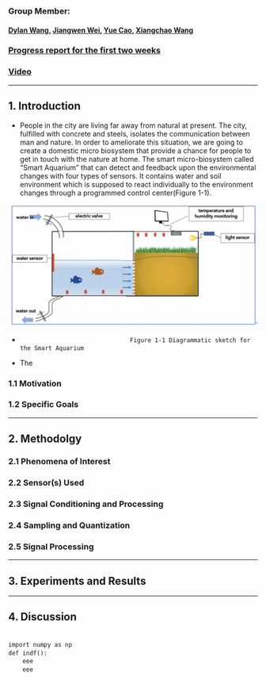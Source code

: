 ### Group Member: 
#### [Dylan Wang](mailto:yilinw2@andrew.cmu.edu), [Jiangwen Wei](mailto:jiangwew@andrew.cmu.edu), [Yue Cao](mailto:yuec3@andrew.cmu.edu), [Xiangchao Wang](mailto:xiangchw@andrew.cmu.edu)

### [Progress report for the first two weeks](https://dylan-wyl10.github.io/12740/index.html)
### [Video]()

---------------------
## 1. Introduction

* People in the city are living far away from natural at present. The city, fulfilled with concrete and steels, isolates the communication between man and nature. In order to ameliorate this situation, we are going to create a domestic micro biosystem that provide a chance for people to get in touch with the nature at home. The smart micro-biosystem called “Smart Aquarium” that can detect and feedback upon the environmental changes with four types of sensors. It contains water and soil environment which is supposed to react individually to the environment changes through a programmed control center(Figure 1-1). 

![image012.png](https://github.com/Dylan-Wyl10/12740-AI-Group/blob/master/image012.png)

-                                    Figure 1-1 Diagrammatic sketch for the Smart Aquarium

* The 

### 1.1 Motivation

### 1.2 Specific Goals
---------------------
## 2. Methodolgy

### 2.1 Phenomena of Interest

### 2.2 Sensor(s) Used

### 2.3 Signal Conditioning and Processing

### 2.4 Sampling and Quantization

### 2.5 Signal Processing

---------------------

## 3. Experiments and Results

---------------------
## 4. Discussion


```markdown

import numpy as np
def indf():
    eee
    eee
    
```


